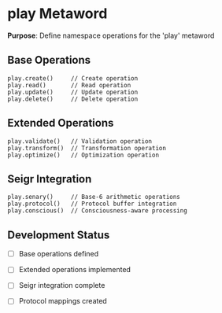 # play Metaword

**Purpose**: Define namespace operations for the 'play' metaword

## Base Operations

```hyphos
play.create()     // Create operation
play.read()       // Read operation  
play.update()     // Update operation
play.delete()     // Delete operation
```

## Extended Operations

```hyphos
play.validate()   // Validation operation
play.transform()  // Transformation operation
play.optimize()   // Optimization operation
```

## Seigr Integration

```hyphos
play.senary()     // Base-6 arithmetic operations
play.protocol()   // Protocol buffer integration
play.conscious()  // Consciousness-aware processing
```

## Development Status

- [ ] Base operations defined
- [ ] Extended operations implemented  
- [ ] Seigr integration complete
- [ ] Protocol mappings created

